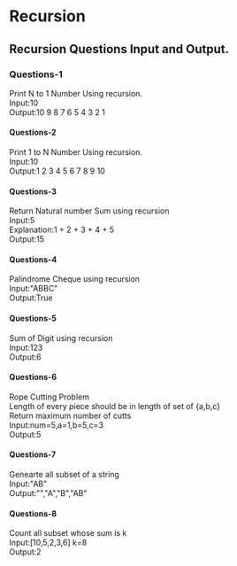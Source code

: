 # Recursion
## Recursion Questions Input and Output.

### Questions-1
Print N to 1 Number Using recursion.<br>
Input:10<br>
Output:10 9 8 7 6 5 4 3 2 1

#### Questions-2
Print 1 to N Number Using recursion.<br>
Input:10<br>
Output:1 2 3 4 5 6 7 8 9 10

#### Questions-3
Return Natural number Sum using recursion<br>
Input:5<br>
Explanation:1 + 2 + 3 + 4 + 5<br>
Output:15

#### Questions-4
Palindrome Cheque using recursion<br>
Input:"ABBC"<br>
Output:True

#### Questions-5
Sum of Digit using recursion<br>
Input:123<br>
Output:6

#### Questions-6
Rope Cutting Problem<br>
Length of every piece should be in length of set of {a,b,c}<br>
Return maximum number of cutts<br>
Input:num=5,a=1,b=5,c=3<br>
Output:5

#### Questions-7
Genearte all subset of a string<br>
Input:"AB"<br>
Output:"","A","B","AB"

#### Questions-8
Count all subset whose sum is k<br>
Input:[10,5,2,3,6] k=8<br>
Output:2
